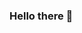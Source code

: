 ### Hello there 👋


<!--
**oddfjell/oddfjell** is a ✨ _special_ ✨ repository because its `README.md` (this file) appears on your GitHub profile.

Here are some ideas to get you started:

- 🔭 I’m currently working on ...
- 🌱 I’m currently learning ...
- 👯 I’m looking to collaborate on ...
- 🤔 I’m looking for help with ...
- 💬 Ask me about ...
- 📫 How to reach me: ...
- 😄 Pronouns: ...
- ⚡ Fun fact: ...


[![My Skills](https://skillicons.dev/icons?i=cpp,js,html,css,docker,git,java,maven,mysql,nodejs,postman,py,spring,vue&perline=7)](https://skillicons.dev)

[![My Skills](https://skillicons.dev/icons?i=discord,gitlab,linkedin&perline=3)](https://skillicons.dev)

learning
[![My Skills](https://skillicons.dev/icons?i=blender,unity)](https://skillicons.dev)
-->
